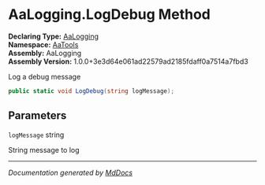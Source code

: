 ﻿<!--  
  <auto-generated>   
    The contents of this file were generated by a tool.  
    Changes to this file may be list if the file is regenerated  
  </auto-generated>   
-->

# AaLogging.LogDebug Method

**Declaring Type:** [AaLogging](../index.md)  
**Namespace:** [AaTools](../../index.md)  
**Assembly:** AaLogging  
**Assembly Version:** 1.0.0+3e3d64e061ad22579ad2185fdaff0a7514a7fbd3

Log a debug message

```csharp
public static void LogDebug(string logMessage);
```

## Parameters

`logMessage`  string

String message to log

___

*Documentation generated by [MdDocs](https://github.com/ap0llo/mddocs)*
